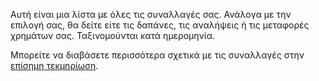Αυτή είναι μια λίστα με όλες τις συναλλαγές σας. Ανάλογα με την επιλογή σας, θα δείτε είτε τις δαπάνες, τις αναλήψεις ή τις μεταφορές χρημάτων σας. Ταξινομούνται κατά ημερομηνία.

Μπορείτε να διαβάσετε περισσότερα σχετικά με τις συναλλαγές στην [επίσημη τεκμηρίωση](https://docs.firefly-iii.org/concepts/transactions).